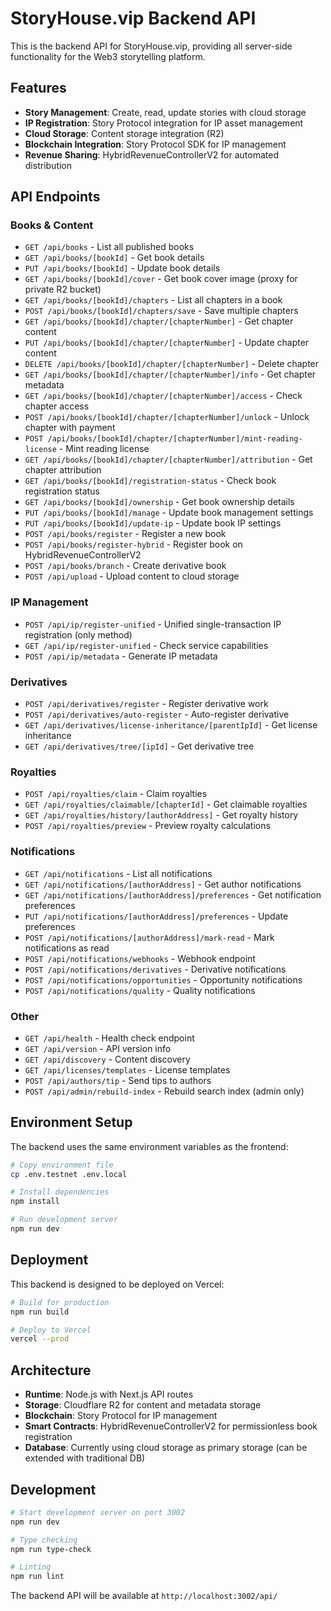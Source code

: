 # StoryHouse.vip Backend API

This is the backend API for StoryHouse.vip, providing all server-side functionality for the Web3 storytelling platform.

## Features

- **Story Management**: Create, read, update stories with cloud storage
- **IP Registration**: Story Protocol integration for IP asset management
- **Cloud Storage**: Content storage integration (R2)
- **Blockchain Integration**: Story Protocol SDK for IP management
- **Revenue Sharing**: HybridRevenueControllerV2 for automated distribution

## API Endpoints

### Books & Content
- `GET /api/books` - List all published books
- `GET /api/books/[bookId]` - Get book details
- `PUT /api/books/[bookId]` - Update book details
- `GET /api/books/[bookId]/cover` - Get book cover image (proxy for private R2 bucket)
- `GET /api/books/[bookId]/chapters` - List all chapters in a book
- `POST /api/books/[bookId]/chapters/save` - Save multiple chapters
- `GET /api/books/[bookId]/chapter/[chapterNumber]` - Get chapter content
- `PUT /api/books/[bookId]/chapter/[chapterNumber]` - Update chapter content
- `DELETE /api/books/[bookId]/chapter/[chapterNumber]` - Delete chapter
- `GET /api/books/[bookId]/chapter/[chapterNumber]/info` - Get chapter metadata
- `GET /api/books/[bookId]/chapter/[chapterNumber]/access` - Check chapter access
- `POST /api/books/[bookId]/chapter/[chapterNumber]/unlock` - Unlock chapter with payment
- `POST /api/books/[bookId]/chapter/[chapterNumber]/mint-reading-license` - Mint reading license
- `GET /api/books/[bookId]/chapter/[chapterNumber]/attribution` - Get chapter attribution
- `GET /api/books/[bookId]/registration-status` - Check book registration status
- `GET /api/books/[bookId]/ownership` - Get book ownership details
- `PUT /api/books/[bookId]/manage` - Update book management settings
- `PUT /api/books/[bookId]/update-ip` - Update book IP settings
- `POST /api/books/register` - Register a new book
- `POST /api/books/register-hybrid` - Register book on HybridRevenueControllerV2
- `POST /api/books/branch` - Create derivative book
- `POST /api/upload` - Upload content to cloud storage

### IP Management
- `POST /api/ip/register-unified` - Unified single-transaction IP registration (only method)
- `GET /api/ip/register-unified` - Check service capabilities
- `POST /api/ip/metadata` - Generate IP metadata

### Derivatives
- `POST /api/derivatives/register` - Register derivative work
- `POST /api/derivatives/auto-register` - Auto-register derivative
- `GET /api/derivatives/license-inheritance/[parentIpId]` - Get license inheritance
- `GET /api/derivatives/tree/[ipId]` - Get derivative tree

### Royalties
- `POST /api/royalties/claim` - Claim royalties
- `GET /api/royalties/claimable/[chapterId]` - Get claimable royalties
- `GET /api/royalties/history/[authorAddress]` - Get royalty history
- `POST /api/royalties/preview` - Preview royalty calculations

### Notifications
- `GET /api/notifications` - List all notifications
- `GET /api/notifications/[authorAddress]` - Get author notifications
- `GET /api/notifications/[authorAddress]/preferences` - Get notification preferences
- `PUT /api/notifications/[authorAddress]/preferences` - Update preferences
- `POST /api/notifications/[authorAddress]/mark-read` - Mark notifications as read
- `POST /api/notifications/webhooks` - Webhook endpoint
- `POST /api/notifications/derivatives` - Derivative notifications
- `POST /api/notifications/opportunities` - Opportunity notifications
- `POST /api/notifications/quality` - Quality notifications

### Other
- `GET /api/health` - Health check endpoint
- `GET /api/version` - API version info
- `GET /api/discovery` - Content discovery
- `GET /api/licenses/templates` - License templates
- `POST /api/authors/tip` - Send tips to authors
- `POST /api/admin/rebuild-index` - Rebuild search index (admin only)

## Environment Setup

The backend uses the same environment variables as the frontend:

```bash
# Copy environment file
cp .env.testnet .env.local

# Install dependencies
npm install

# Run development server
npm run dev
```

## Deployment

This backend is designed to be deployed on Vercel:

```bash
# Build for production
npm run build

# Deploy to Vercel
vercel --prod
```

## Architecture

- **Runtime**: Node.js with Next.js API routes
- **Storage**: Cloudflare R2 for content and metadata storage
- **Blockchain**: Story Protocol for IP management
- **Smart Contracts**: HybridRevenueControllerV2 for permissionless book registration
- **Database**: Currently using cloud storage as primary storage (can be extended with traditional DB)

## Development

```bash
# Start development server on port 3002
npm run dev

# Type checking
npm run type-check

# Linting
npm run lint
```

The backend API will be available at `http://localhost:3002/api/`
